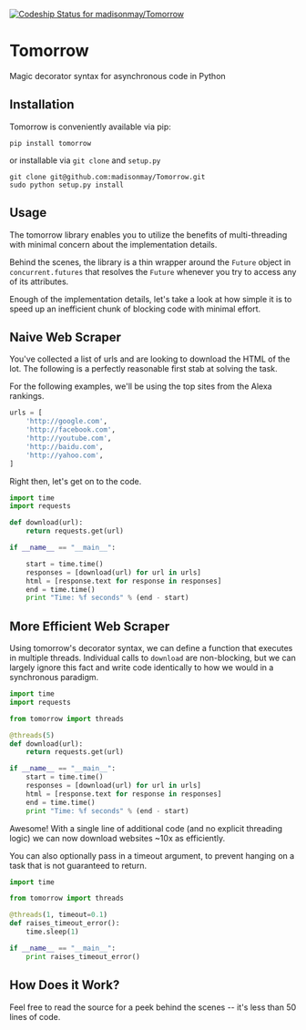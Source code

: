 [ ![Codeship Status for madisonmay/Tomorrow](https://codeship.com/projects/9a3b4c60-1b5b-0133-5ec7-7e346f2e432c/status?branch=master)](https://codeship.com/projects/94472)

# Tomorrow
Magic decorator syntax for asynchronous code in Python

Installation
------------

Tomorrow is conveniently available via pip:
```
pip install tomorrow
```

or installable via `git clone` and `setup.py`
```
git clone git@github.com:madisonmay/Tomorrow.git
sudo python setup.py install
```

Usage
-----
The tomorrow library enables you to utilize the benefits of multi-threading with minimal concern about the implementation details.

Behind the scenes, the library is a thin wrapper around the `Future` object in `concurrent.futures` that resolves the `Future` whenever you try to access any of its attributes.

Enough of the implementation details, let's take a look at how simple it is to speed up an inefficient chunk of blocking code with minimal effort.


Naive Web Scraper
-----------------
You've collected a list of urls and are looking to download the HTML of the lot.  The following is a perfectly reasonable first stab at solving the task.

For the following examples, we'll be using the top sites from the Alexa rankings.

```python
urls = [
    'http://google.com',
    'http://facebook.com',
    'http://youtube.com',
    'http://baidu.com',
    'http://yahoo.com',
]
```

Right then, let's get on to the code.

```python
import time
import requests

def download(url):
    return requests.get(url)

if __name__ == "__main__":

    start = time.time()
    responses = [download(url) for url in urls]
    html = [response.text for response in responses]
    end = time.time()
    print "Time: %f seconds" % (end - start)
```

More Efficient Web Scraper
--------------------------

Using tomorrow's decorator syntax, we can define a function that executes in multiple threads.  Individual calls to `download` are non-blocking, but we can largely ignore this fact and write code identically to how we would in a synchronous paradigm. 

```python
import time
import requests

from tomorrow import threads

@threads(5)
def download(url):
    return requests.get(url)

if __name__ == "__main__":
    start = time.time()
    responses = [download(url) for url in urls]
    html = [response.text for response in responses]
    end = time.time()
    print "Time: %f seconds" % (end - start)

```

Awesome!  With a single line of additional code (and no explicit threading logic) we can now download websites ~10x as efficiently.

You can also optionally pass in a timeout argument, to prevent hanging on a task that is not guaranteed to return.

```python
import time

from tomorrow import threads

@threads(1, timeout=0.1)
def raises_timeout_error():
    time.sleep(1)

if __name__ == "__main__":
    print raises_timeout_error()
```

How Does it Work?
-----------------

Feel free to read the source for a peek behind the scenes -- it's less than 50 lines of code.
